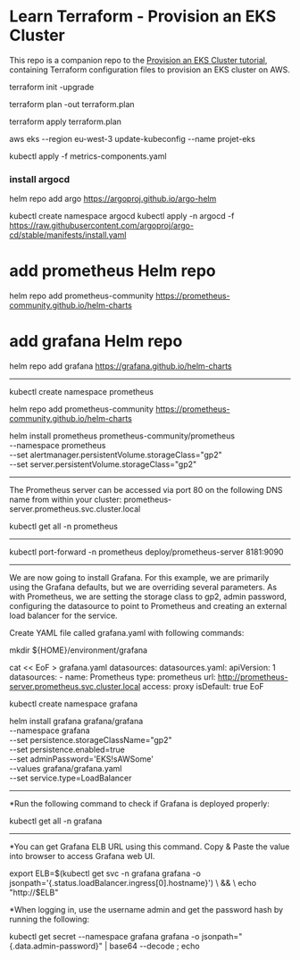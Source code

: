 # Learn Terraform - Provision an EKS Cluster

This repo is a companion repo to the [Provision an EKS Cluster tutorial](https://developer.hashicorp.com/terraform/tutorials/kubernetes/eks), containing
Terraform configuration files to provision an EKS cluster on AWS.

terraform init -upgrade

terraform plan -out terraform.plan

terraform apply terraform.plan

aws eks --region eu-west-3 update-kubeconfig --name projet-eks

kubectl apply -f metrics-components.yaml


### install argocd

helm repo add argo https://argoproj.github.io/argo-helm

<!-- kubectl apply -k "https://github.com/argoproj/argo-cd/manifests/crds?ref=<appVersion>" -->

kubectl create namespace argocd
kubectl apply -n argocd -f https://raw.githubusercontent.com/argoproj/argo-cd/stable/manifests/install.yaml

# add prometheus Helm repo
helm repo add prometheus-community https://prometheus-community.github.io/helm-charts

# add grafana Helm repo
helm repo add grafana https://grafana.github.io/helm-charts


*****************************************

kubectl create namespace prometheus

helm repo add prometheus-community https://prometheus-community.github.io/helm-charts

helm install prometheus prometheus-community/prometheus \
    --namespace prometheus \
    --set alertmanager.persistentVolume.storageClass="gp2" \
    --set server.persistentVolume.storageClass="gp2"

*********************************************

The Prometheus server can be accessed via port 80 on the following DNS name from within your cluster:
prometheus-server.prometheus.svc.cluster.local

kubectl get all -n prometheus

**********************************************

kubectl port-forward -n prometheus deploy/prometheus-server 8181:9090

*********************************************

We are now going to install Grafana. For this example, we are primarily using the Grafana defaults, but we are overriding several parameters. As with Prometheus, we are setting the storage class to gp2, admin password, configuring the datasource to point to Prometheus and creating an external load balancer for the service.

Create YAML file called grafana.yaml with following commands:

mkdir ${HOME}/environment/grafana

cat << EoF > grafana.yaml
datasources:
  datasources.yaml:
    apiVersion: 1
    datasources:
    - name: Prometheus
      type: prometheus
      url: http://prometheus-server.prometheus.svc.cluster.local
      access: proxy
      isDefault: true
EoF

kubectl create namespace grafana

helm install grafana grafana/grafana \
    --namespace grafana \
    --set persistence.storageClassName="gp2" \
    --set persistence.enabled=true \
    --set adminPassword='EKS!sAWSome' \
    --values grafana/grafana.yaml \
    --set service.type=LoadBalancer

**************************************************

*Run the following command to check if Grafana is deployed properly:

kubectl get all -n grafana

**************************************************

*You can get Grafana ELB URL using this command. Copy & Paste the value into browser to access Grafana web UI.

export ELB=$(kubectl get svc -n grafana grafana -o jsonpath='{.status.loadBalancer.ingress[0].hostname}') \
&& \
echo "http://$ELB"


*When logging in, use the username admin and get the password hash by running the following:

kubectl get secret --namespace grafana grafana -o jsonpath="{.data.admin-password}" | base64 --decode ; echo

